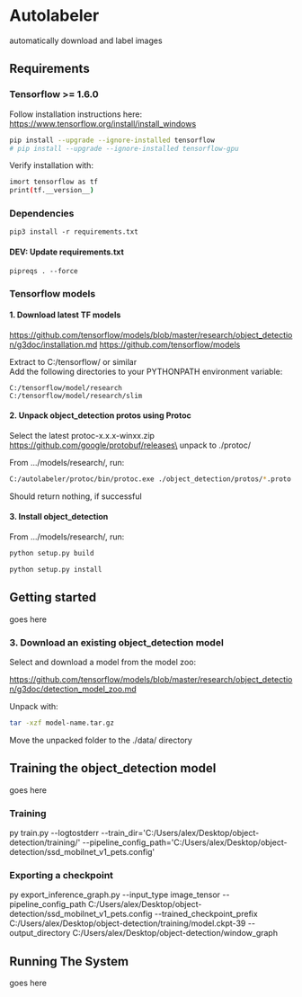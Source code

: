 # Autolabeler
automatically download and label images

## Requirements

### Tensorflow >= 1.6.0
Follow installation instructions here:
https://www.tensorflow.org/install/install_windows

```bash
pip install --upgrade --ignore-installed tensorflow
# pip install --upgrade --ignore-installed tensorflow-gpu
```

Verify installation with:
```bash
imort tensorflow as tf
print(tf.__version__)
```

### Dependencies
```
pip3 install -r requirements.txt
```
#### DEV: Update requirements.txt
```
pipreqs . --force
```

### Tensorflow models

#### 1. Download latest TF models
https://github.com/tensorflow/models/blob/master/research/object_detection/g3doc/installation.md
https://github.com/tensorflow/models

Extract to C:/tensorflow/ or similar\
Add the following directories to your PYTHONPATH environment variable:
```
C:/tensorflow/model/research
C:/tensorflow/model/research/slim
```

#### 2. Unpack object_detection protos using Protoc

Select the latest protoc-x.x.x-winxx.zip\
https://github.com/google/protobuf/releases\
unpack to ./protoc/

From .../models/research/, run:
```bash
C:/autolabeler/protoc/bin/protoc.exe ./object_detection/protos/*.proto --python_out=.
```
Should return nothing, if successful

#### 3. Install object_detection
From .../models/research/, run:
```bash
python setup.py build

python setup.py install
```



## Getting started
goes here



### 3. Download an existing object_detection model

Select and download a model from the model zoo:

https://github.com/tensorflow/models/blob/master/research/object_detection/g3doc/detection_model_zoo.md

Unpack with:
```bash
tar -xzf model-name.tar.gz
```

Move the unpacked folder to the ./data/ directory


## Training the object_detection model
goes here

### Training
py train.py --logtostderr --train_dir='C:/Users/alex/Desktop/object-detection/training/' --pipeline_config_path='C:/Users/alex/Desktop/object-detection/ssd_mobilnet_v1_pets.config'

### Exporting a checkpoint
py export_inference_graph.py --input_type image_tensor --pipeline_config_path C:/Users/alex/Desktop/object-detection/ssd_mobilnet_v1_pets.config --trained_checkpoint_prefix C:/Users/alex/Desktop/object-detection/training/model.ckpt-39 --output_directory C:/Users/alex/Desktop/object-detection/window_graph


## Running The System
goes here
